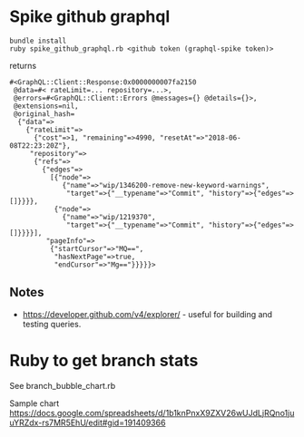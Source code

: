 # Spike github graphql

```
bundle install
ruby spike_github_graphql.rb <github token (graphql-spike token)>
```

returns

```
#<GraphQL::Client::Response:0x0000000007fa2150
 @data=#< rateLimit=... repository=...>,
 @errors=#<GraphQL::Client::Errors @messages={} @details={}>,
 @extensions=nil,
 @original_hash=
  {"data"=>
    {"rateLimit"=>
      {"cost"=>1, "remaining"=>4990, "resetAt"=>"2018-06-08T22:23:20Z"},
     "repository"=>
      {"refs"=>
        {"edges"=>
          [{"node"=>
             {"name"=>"wip/1346200-remove-new-keyword-warnings",
              "target"=>{"__typename"=>"Commit", "history"=>{"edges"=>[]}}}},
           {"node"=>
             {"name"=>"wip/1219370",
              "target"=>{"__typename"=>"Commit", "history"=>{"edges"=>[]}}}}],
         "pageInfo"=>
          {"startCursor"=>"MQ==",
           "hasNextPage"=>true,
           "endCursor"=>"Mg=="}}}}}>
```

## Notes

* https://developer.github.com/v4/explorer/ - useful for building and testing queries.


# Ruby to get branch stats

See branch_bubble_chart.rb

Sample chart https://docs.google.com/spreadsheets/d/1b1knPnxX9ZXV26wUJdLjRQno1juuYRZdx-rs7MR5EhU/edit#gid=191409366
